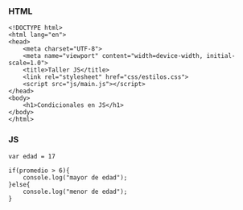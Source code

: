 ### HTML
    <!DOCTYPE html>
    <html lang="en">
    <head>
        <meta charset="UTF-8">
        <meta name="viewport" content="width=device-width, initial-scale=1.0">
        <title>Taller JS</title>
        <link rel="stylesheet" href="css/estilos.css">
        <script src="js/main.js"></script>
    </head>
    <body>
        <h1>Condicionales en JS</h1>
    </body>
    </html>

 ### JS
    var edad = 17

    if(promedio > 6){
        console.log("mayor de edad");
    }else{
        console.log("menor de edad");
    }

